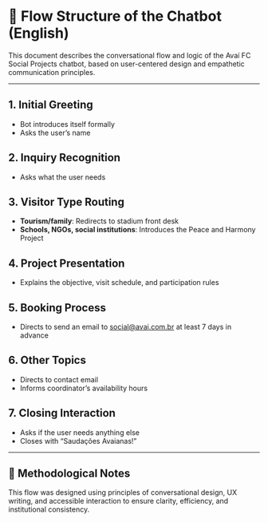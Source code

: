 # 🔄 Flow Structure of the Chatbot (English)

This document describes the conversational flow and logic of the Avaí FC Social Projects chatbot, based on user-centered design and empathetic communication principles.

---

## 1. Initial Greeting
- Bot introduces itself formally
- Asks the user’s name

## 2. Inquiry Recognition
- Asks what the user needs

## 3. Visitor Type Routing
- **Tourism/family**: Redirects to stadium front desk
- **Schools, NGOs, social institutions**: Introduces the Peace and Harmony Project

## 4. Project Presentation
- Explains the objective, visit schedule, and participation rules

## 5. Booking Process
- Directs to send an email to social@avai.com.br at least 7 days in advance

## 6. Other Topics
- Directs to contact email
- Informs coordinator’s availability hours

## 7. Closing Interaction
- Asks if the user needs anything else
- Closes with “Saudações Avaianas!”

---

## 🧠 Methodological Notes

This flow was designed using principles of conversational design, UX writing, and accessible interaction to ensure clarity, efficiency, and institutional consistency.
